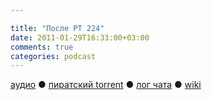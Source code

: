 ```yaml
---

title: "После РТ 224"
date: 2011-01-29T16:33:00+03:00
comments: true
categories: podcast
---
```

[аудио](http://cdn.radio-t.com/rt224post.mp3) ● [пиратский torrent](http://pirates.radio-t.com/torrents/rt224post.mp3.torrent) ● [лог чата](http://chat.radio-t.com/logs/radio-t-224.html) ● [wiki](http://wiki.radio-t.com/%D0%9F%D0%BE%D1%81%D0%BB%D0%B5_%D0%A0%D0%A2_224)<audio src="http://cdn.radio-t.com/rt224post.mp3" preload="none">
